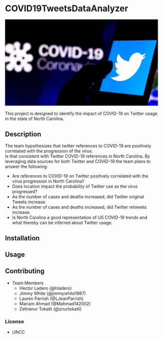 # COVID19TweetsDataAnalyzer

![README_Image](Images/README_Image.jpg)

This project is designed to identify the impact of COVID-19 on Twitter usage in the state of North Carolina.  

## Description

The team hypothesizes that twitter references to COVID-19 are positively correlated with the progression of the virus.  
Is that consistent with Twitter COVID-19  references in North Carolina. By leveraging data sources for both Twitter and COVID-19 the team plans to answer the following:   

* Are references to COVID-19 on Twitter positively correlated with the virus progression in North Carolina?
* Does location impact the probability of Twitter use as the virus progressed?
* As the number of cases and deaths increased, did Twitter original Tweets increase. 
* As the number of cases and deaths increased, did Twitter retweets increase.  
* Is North Carolina a good representation of US COVID-19 trends and what thereby can be inferred about Twitter usage.

## Installation


## Usage



## Contributing
* Team Members 
    * Hector Ladero (@hladero) 
    * Jimmy White (@jimmywhite1987)
    * Lauren Parrish (@LJeanParrish)
    * Mariam Ahmad (@Mahmad142002)
    * Zehranur Tokatli (@znurtokatli)
 
### License
* UNCC 

